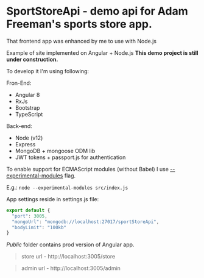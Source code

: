 # SportStoreApi - demo api for Adam Freeman's sports store app. 
That frontend app was enhanced by me to use with Node.js

Example of site implemented on Angular + Node.js
**This demo project is still under construction.**

To develop it I'm using following:

Fron-End:
* Angular 8
* RxJs
* Bootstrap
* TypeScript

Back-end:
* Node (v12)
* Express
* MongoDB + mongoose ODM lib
* JWT tokens + passport.js for authentication

To enable support for ECMAScript modules (without Babel) I use [--experimental-modules](https://nodejs.org/api/esm.html#esm_ecmascript_modules) flag.

E.g.: ```node --experimental-modules src/index.js```

App settings reside in settings.js file:

```javascript
export default {
  "port": 3005,
  "mongoUrl": "mongodb://localhost:27017/sportStoreApi",
  "bodyLimit": "100kb"
}
```
*Public* folder contains prod version of Angular app.

> store url - http://localhost:3005/store

> admin url - http://localhost:3005/admin




